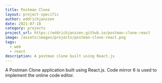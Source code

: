 ```yaml
---
title: Postman Clone
layout: project-specific
author: eddrichjanzzen
date: 2021-07-18
category: projects
project_url: https://eddrichjanzzen.github.io/postman-clone-react
image: /assets/images/projects/postman-clone-react.png
tags:
  - web
  - react
description: A postman clone built using React.js
---
```


A Postman Clone application built using React.js. Code mirror 6 is used to implement the online code editor.
